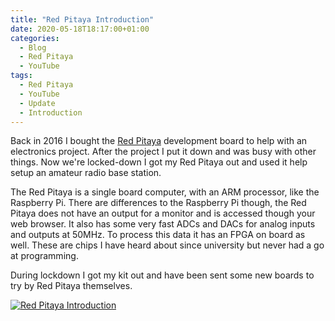 ```yaml
---
title: "Red Pitaya Introduction"
date: 2020-05-18T18:17:00+01:00
categories:
  - Blog
  - Red Pitaya
  - YouTube
tags:
  - Red Pitaya
  - YouTube
  - Update
  - Introduction
---
```


Back in 2016 I bought the [Red Pitaya](https://www.redpitaya.com/) development board to help with an electronics project. After the project I put it down and was busy with other things. Now we're locked-down I got my Red Pitaya out and used it help setup an amateur radio base station.

The Red Pitaya is a single board computer, with an ARM processor, like the Raspberry Pi. There are differences to the Raspberry Pi though, the Red Pitaya does not have an output for a monitor and is accessed though your web browser. It also has some very fast ADCs and DACs for analog inputs and outputs at 50MHz. To process this data it has an FPGA on board as well. These are chips I have heard about since university but never had a go at programming.

During lockdown I got my kit out and have been sent some new boards to try by Red Pitaya themselves.

[![Red Pitaya Introduction](http://img.youtube.com/vi/-_6KotLDS6I/0.jpg)](http://www.youtube.com/watch?v=-_6KotLDS6I "Red Pitaya Introduction")
